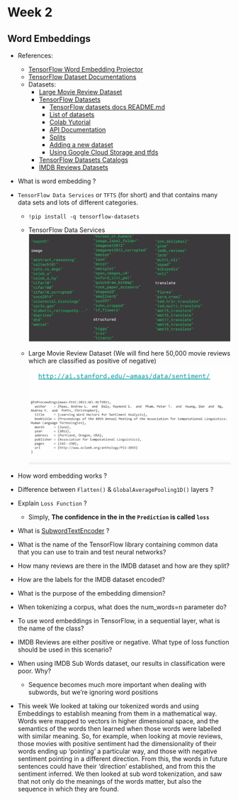 # Week 2

## Word Embeddings

* References:

    * [TensorFlow Word Embedding Projector](https://projector.tensorflow.org/)
    * [TensorFlow Dataset Documentations](https://www.tensorflow.org/datasets/catalog/overview)
    * Datasets:
        * [Large Movie Review Dataset](https://ai.stanford.edu/~amaas/data/sentiment/)
        * [TensorFlow Datasets](https://github.com/tensorflow/datasets/tree/master/docs)
            * [TensorFlow datasets docs README.md](https://github.com/tensorflow/datasets/blob/master/docs/README.md)
            * [List of datasets](https://www.tensorflow.org/datasets/catalog/overview)
            * [Colab Yutorial](https://github.com/tensorflow/datasets/tree/master/docs/overview.ipynb)
            * [API Documentation](https://www.tensorflow.org/datasets/api_docs/python/tfds)
            * [Splits](https://github.com/tensorflow/datasets/blob/master/docs/splits.md)
            * [Adding a new dataset](https://github.com/tensorflow/datasets/blob/master/docs/add_dataset.md)
            * [Using Google Cloud Storage and tfds](https://github.com/tensorflow/datasets/blob/master/docs/gcs.md)
        * [TensorFlow Datasets Catalogs](https://github.com/tensorflow/datasets/tree/master/docs/catalog)
        * [IMDB Reviews Datasets](https://github.com/tensorflow/datasets/blob/master/docs/catalog/imdb_reviews.md)

* What is word embedding ?
* `TensorFlow Data Services` or `TFTS` (for short) and that contains many data sets and lots of different categories.

    * `!pip install -q tensorflow-datasets`

    * TensorFlow Data Services 
    ![TensorFlow Data Services](/img/C3/C3_Week_2_TF_DataServices.png)

    * Large Movie Review Dataset (We will find here 50,000 movie reviews which are classified as positive of negative)  
    ![Large Movie Review Dataset](/img/C3/C3_Large_Dataset.png)

* How word embedding works ?
* Difference between `Flatten()` & `GlobalAveragePooling1D()` layers ?
* Explain `Loss Function` ?
    * Simply, **The confidence in the in the `Prediction` is called `loss`**
* What is [SubwordTextEncoder](https://www.tensorflow.org/datasets/api_docs/python/tfds/deprecated/text/SubwordTextEncoder) ?
* What is the name of the TensorFlow library containing common data that you can use to train and test neural networks?
* How many reviews are there in the IMDB dataset and how are they split?
* How are the labels for the IMDB dataset encoded?
* What is the purpose of the embedding dimension?
* When tokenizing a corpus, what does the num_words=n parameter do?
* To use word embeddings in TensorFlow, in a sequential layer, what is the name of the class?
* IMDB Reviews are either positive or negative. What type of loss function should be used in this scenario?
* When using IMDB Sub Words dataset, our results in classification were poor. Why?
    * Sequence becomes much more important when dealing with subwords, but we’re ignoring word positions
* This week We looked at taking our tokenized words and using Embeddings to establish meaning from them in a mathematical way. Words were mapped to vectors in higher dimensional space, and the semantics of the words then learned when those words were labelled with similar meaning. So, for example, when looking at movie reviews, those movies with positive sentiment had the dimensionality of their words ending up ‘pointing’ a particular way, and those with negative sentiment pointing in a different direction. From this, the words in future sentences could have their ‘direction’ established, and from this the sentiment inferred. We then looked at sub word tokenization, and saw that not only do the meanings of the words matter, but also the sequence in which they are found. 
